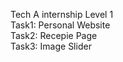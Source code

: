 Tech A internship Level 1<br>
Task1: Personal Website<br>
Task2: Recepie Page<br>
Task3: Image Slider<br>